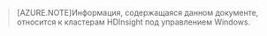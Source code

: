 > [AZURE.NOTE]Информация, содержащаяся данном документе, относится к кластерам HDInsight под управлением Windows.

<!---HONumber=Oct15_HO1-->